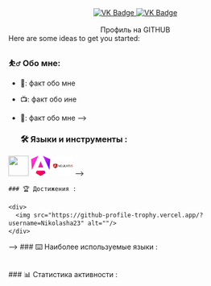 
<div id="badges" align="center">
  <a href =https://vk.com/niknenashev23>
    <img src="https://img.shields.io/badge/VK-blue?-style=for-tthe-badge&logo=VK&logoColor=white" alt="VK Badge"/>
  </a>
  <a href ="https://mail.google.com/mail/u/2/#inbox">
    <img src="https://img.shields.io/badge/EMAIL-red?-style=for-tthe-GMAIL&logo=VK&logoColor=white" alt="VK Badge"/>
    <a/>
  </div>

  <div id="viewprof" align="center">
  <img src="https://komarev.com/ghpvc/?username=Nikolasha23&style=flat-square&coloe=blue" alt=""/>
  </div>
  <div id="heythere" align="center">
  </h1> Профиль на GITHUB</h1>
  </div>
  Here are some ideas to get you started:
  
  ### ⛹️‍♂️ Обо мне:
  
  - 🎱: факт обо мне
  
  - 📺: факт обо ине
    
  - 🏡: факт обо мне
    -->
    
    ### :hammer_and_wrench: Языки и инструменты :

    </div>
<img src="https://github.com/devicons/devicon/tree/master/icons/photoshop/photosop-line.svg" width="40" height="40"/>
    <img src="https://github.com/devicons/devicon/blob/master/icons/angular/angular-original.svg" width="40" height="40"/>
    <img src="https://github.com/devicons/devicon/blob/master/icons/angularjs/angularjs-original-wordmark.svg" width="40" height="40"/>
    -->
      
    ### 🏆 Достижения :

    <div>
      <img src="https://github-profile-trophy.vercel.app/?username=Nikolasha23" alt=""/>
    </div>
 -->
      ### ⌨️ Наиболее используемые языки :
   <div>
  <img src="https://github-readme-stats.vercel.app/api/top-langs/?username=Nikolasha23" alt=""/>
   </div>

   </div>
### 📊 Статистика активности :

   <div>
     <img src="https://github-readme-activity-graph.vercel.app/graph?username=Nikolasha23&theme=dracula" alt=""/>
   </div>
   </div>

